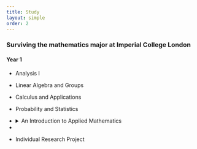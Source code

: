 ```yaml
---
title: Study
layout: simple
order: 2
---
```


### Surviving the mathematics major at Imperial College London
#### Year 1

- Analysis I


- Linear Algebra and Groups

- Calculus and Applications

- Probability and Statistics

- <details><summary>An Introduction to Applied Mathematics</summary>

  - [A Brief Summary](/study/notes/year_1/Introduction_to_Applied_math/IAM)
  -  Coursework 1 ([pdf](/study/coursework/year_1/Introduction_to_Applied_math/pdf/IAM_Coursework1.pdf), [tex](/study/coursework/year_1/Introduction_to_Applied_math/tex/IAM_Coursework1.tex))
  -  Coursework 2([pdf](/study/coursework/year_1/Introduction_to_Applied_math/pdf/IAM_Coursework2.pdf), [tex](/study/coursework/year_1/Introduction_to_Applied_math/tex/IAM_Coursework2.tex))
- 
  </details>


- Individual Research Project



